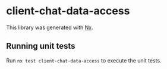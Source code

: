 # client-chat-data-access

This library was generated with [Nx](https://nx.dev).

## Running unit tests

Run `nx test client-chat-data-access` to execute the unit tests.
